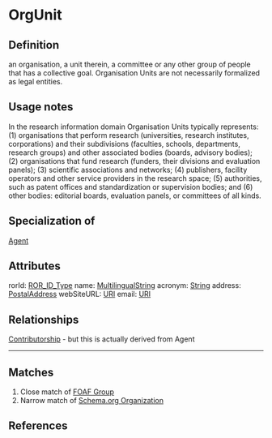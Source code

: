 # OrgUnit

## Definition
an organisation, a unit therein, a committee or any other group of people that has a collective goal. Organisation Units are not necessarily formalized as legal entities.

## Usage notes
In the research information domain Organisation Units typically represents:
(1) organisations that perform research (universities, research institutes, corporations) and their subdivisions (faculties, schools, departments, research groups) and other associated bodies (boards, advisory bodies);
(2) organisations that fund research (funders, their divisions and evaluation panels);
(3) scientific associations and networks;
(4) publishers, facility operators and other service providers in the research space;
(5) authorities, such as patent offices and standardization or supervision bodies; and
(6) other bodies: editorial boards, evaluation panels, or committees of all kinds.

## Specialization of
[Agent](Agent.md)

## Attributes
rorId: [ROR_ID_Type](../datatypes/ROR_ID_Type.md)
name: [MultilingualString](../datatypes/MultilingualString.md)
acronym: [String](../datatypes/String.md)
address: [PostalAddress](../datatypes/PostalAddress.md)
webSiteURL: [URI](../datatypes/URI.md)
email: [URI](../datatypes/URI.md)

## Relationships
[Contributorship](Contributorship.md) - but this is actually derived from Agent

---

## Matches
1. Close match of [FOAF Group](http://xmlns.com/foaf/spec/#term_Group)
2. Narrow match of [Schema.org Organization](https://schema.org/Organization)

## References


